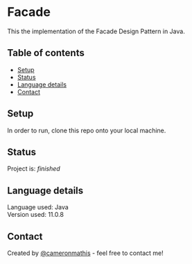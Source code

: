 # Facade
This the implementation of the Facade Design Pattern in Java.

## Table of contents
* [Setup](#setup)
* [Status](#status)
* [Language details](#Language-details)
* [Contact](#contact)

## Setup
In order to run, clone this repo onto your local machine. <br/>

## Status
Project is: _finished_

## Language details
Language used: Java </br>
Version used: 11.0.8

## Contact
Created by [@cameronmathis](https://github.com/cameronmathis/) - feel free to contact me!
